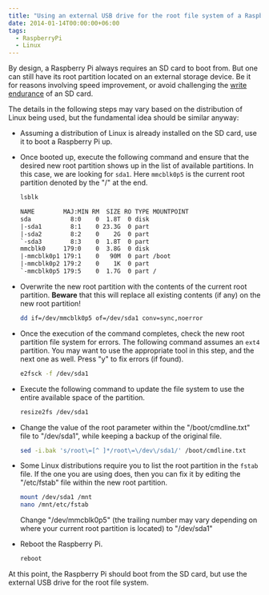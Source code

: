 ```yaml
---
title: "Using an external USB drive for the root file system of a Raspberry Pi"
date: 2014-01-14T00:00:00+06:00
tags:
  - RaspberryPi
  - Linux
---
```


By design, a Raspberry Pi always requires an SD card to boot from. But one can still have its root partition located on an external storage device. Be it for reasons involving speed improvement, or avoid challenging the [write endurance](http://en.wikipedia.org/wiki/Flash_memory#Write_endurance) of an SD card.

The details in the following steps may vary based on the distribution of Linux being used, but the fundamental idea should be similar anyway:

- Assuming a distribution of Linux is already installed on the SD card, use it to boot a Raspberry Pi up.

- Once booted up, execute the following command and ensure that the desired new root partition shows up in the list of available partitions. In this case, we are looking for `sda1`. Here `mmcblk0p5` is the current root partition denoted by the "/" at the end.

    ``` sh {linenos=false}
    lsblk
    ```
    ``` txt {linenos=false}
    NAME        MAJ:MIN RM  SIZE RO TYPE MOUNTPOINT
    sda           8:0    0  1.8T  0 disk 
    |-sda1        8:1    0 23.3G  0 part 
    |-sda2        8:2    0    2G  0 part 
    `-sda3        8:3    0  1.8T  0 part 
    mmcblk0     179:0    0  3.8G  0 disk
    |-mmcblk0p1 179:1    0   90M  0 part /boot
    |-mmcblk0p2 179:2    0    1K  0 part
    `-mmcblk0p5 179:5    0  1.7G  0 part /
    ```

- Overwrite the new root partition with the contents of the current root partition. **Beware** that this will replace all existing contents (if any) on the new root partition!

    ``` sh {linenos=false}
    dd if=/dev/mmcblk0p5 of=/dev/sda1 conv=sync,noerror
    ```

- Once the execution of the command completes, check the new root partition file system for errors. The following command assumes an `ext4` partition. You may want to use the appropriate tool in this step, and the next one as well. Press "y" to fix errors (if found).

    ``` sh {linenos=false}
    e2fsck -f /dev/sda1
    ```

- Execute the following command to update the file system to use the entire available space of the partition.

    ``` sh {linenos=false}
    resize2fs /dev/sda1
    ```

- Change the value of the root parameter within the "/boot/cmdline.txt" file to "/dev/sda1", while keeping a backup of the original file.

    ``` sh {linenos=false}
    sed -i.bak 's/root\=[^ ]*/root\=\/dev\/sda1/' /boot/cmdline.txt
    ```

- Some Linux distributions require you to list the root partition in the `fstab` file. If the one you are using does, then you can fix it by editing the "/etc/fstab" file within the new root partition.

    ``` sh {linenos=false}
    mount /dev/sda1 /mnt
    nano /mnt/etc/fstab
    ```

    Change "/dev/mmcblk0p5" (the trailing number may vary depending on where your current root partition is located) to "/dev/sda1"

- Reboot the Raspberry Pi.

    ``` sh {linenos=false}
    reboot
    ```

At this point, the Raspberry Pi should boot from the SD card, but use the external USB drive for the root file system.